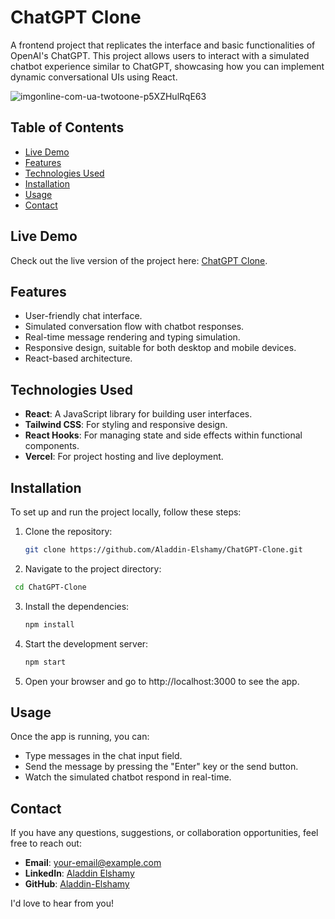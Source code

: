 # ChatGPT Clone

A frontend project that replicates the interface and basic functionalities of OpenAI's ChatGPT. This project allows users to interact with a simulated chatbot experience similar to ChatGPT, showcasing how you can implement dynamic conversational UIs using React.

![imgonline-com-ua-twotoone-p5XZHulRqE63](https://github.com/user-attachments/assets/01bbc448-1e7f-4158-8c1e-dc6393741e00)

## Table of Contents

- [Live Demo](#live-demo)
- [Features](#features)
- [Technologies Used](#technologies-used)
- [Installation](#installation)
- [Usage](#usage)
- [Contact](#contact)

## Live Demo

Check out the live version of the project here: [ChatGPT Clone](https://github.com/Aladdin-Elshamy/ChatGPT-Clone).

## Features

- User-friendly chat interface.
- Simulated conversation flow with chatbot responses.
- Real-time message rendering and typing simulation.
- Responsive design, suitable for both desktop and mobile devices.
- React-based architecture.

## Technologies Used

- **React**: A JavaScript library for building user interfaces.
- **Tailwind CSS**: For styling and responsive design.
- **React Hooks**: For managing state and side effects within functional components.
- **Vercel**: For project hosting and live deployment.

## Installation

To set up and run the project locally, follow these steps:

1. Clone the repository:

   ```bash
   git clone https://github.com/Aladdin-Elshamy/ChatGPT-Clone.git
   
2. Navigate to the project directory:

   
  ```bash
   cd ChatGPT-Clone
   ```
3. Install the dependencies:

   
   ```bash
   npm install
4. Start the development server:

   
   ```bash
   npm start

5. Open your browser and go to http://localhost:3000 to see the app.


## Usage

Once the app is running, you can:

-   Type messages in the chat input field.
-   Send the message by pressing the "Enter" key or the send button.
-   Watch the simulated chatbot respond in real-time.

## Contact

If you have any questions, suggestions, or collaboration opportunities, feel free to reach out:

- **Email**: [your-email@example.com](mailto:your-email@example.com)
- **LinkedIn**: [Aladdin Elshamy](https://www.linkedin.com/in/aladdin-elshamy/)
- **GitHub**: [Aladdin-Elshamy](https://github.com/Aladdin-Elshamy)

I'd love to hear from you!


